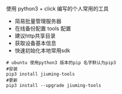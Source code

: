 使用 python3  + click  编写的个人常用的工具  

* 简易批量管理服务器
* 在线备份配置 tools 配置  
* 建议http共享目录
* 获取设备基本信息 
* 快速初始化本地常用sdk  


```shell script
# ubuntu 使用python3 版本的pip 名字默认为pip3 
#安装
pip3 install jiuming-tools
#更新
pip3 install --upgrade jiuming-tools

```